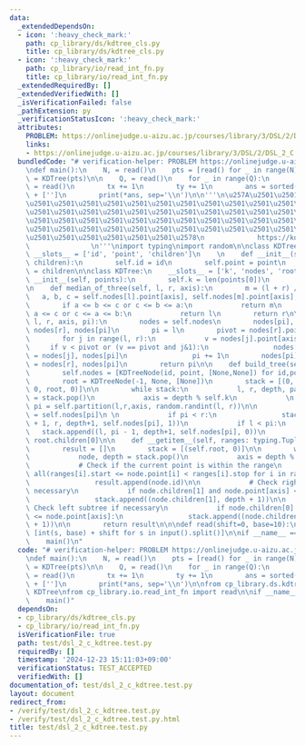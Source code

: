 ```yaml
---
data:
  _extendedDependsOn:
  - icon: ':heavy_check_mark:'
    path: cp_library/ds/kdtree_cls.py
    title: cp_library/ds/kdtree_cls.py
  - icon: ':heavy_check_mark:'
    path: cp_library/io/read_int_fn.py
    title: cp_library/io/read_int_fn.py
  _extendedRequiredBy: []
  _extendedVerifiedWith: []
  _isVerificationFailed: false
  _pathExtension: py
  _verificationStatusIcon: ':heavy_check_mark:'
  attributes:
    PROBLEM: https://onlinejudge.u-aizu.ac.jp/courses/library/3/DSL/2/DSL_2_C
    links:
    - https://onlinejudge.u-aizu.ac.jp/courses/library/3/DSL/2/DSL_2_C
  bundledCode: "# verification-helper: PROBLEM https://onlinejudge.u-aizu.ac.jp/courses/library/3/DSL/2/DSL_2_C\n\
    \ndef main():\n    N, = read()\n    pts = [read() for _ in range(N)]\n\n    kdtree\
    \ = KDTree(pts)\n\n    Q, = read()\n    for _ in range(Q):\n        sx,tx,sy,ty\
    \ = read()\n        tx += 1\n        ty += 1\n        ans = sorted(kdtree[sx:tx,sy:ty])\
    \ + ['']\n        print(*ans, sep='\\n')\n\n'''\n\u257A\u2501\u2501\u2501\u2501\
    \u2501\u2501\u2501\u2501\u2501\u2501\u2501\u2501\u2501\u2501\u2501\u2501\u2501\
    \u2501\u2501\u2501\u2501\u2501\u2501\u2501\u2501\u2501\u2501\u2501\u2501\u2501\
    \u2501\u2501\u2501\u2501\u2501\u2501\u2501\u2501\u2501\u2501\u2501\u2501\u2501\
    \u2501\u2501\u2501\u2501\u2501\u2501\u2501\u2501\u2501\u2501\u2501\u2501\u2501\
    \u2501\u2501\u2501\u2501\u2501\u2501\u2578\n             https://kobejean.github.io/cp-library\
    \               \n'''\nimport typing\nimport random\n\nclass KDTreeNode:\n   \
    \ __slots__ = ['id', 'point', 'children']\n    \n    def __init__(self, id, point,\
    \ children):\n        self.id = id\n        self.point = point\n        self.children\
    \ = children\n\nclass KDTree:\n    __slots__ = ['k', 'nodes', 'root']\n\n    def\
    \ __init__(self, points):\n        self.k = len(points[0])\n        self.build_tree(points)\n\
    \n    def median_of_three(self, l, r, axis):\n        m = (l + r) // 2\n     \
    \   a, b, c = self.nodes[l].point[axis], self.nodes[m].point[axis], self.nodes[r].point[axis]\n\
    \        if a <= b <= c or c <= b <= a:\n            return m\n        if b <=\
    \ a <= c or c <= a <= b:\n            return l\n        return r\n\n    def partition(self,\
    \ l, r, axis, pi):\n        nodes = self.nodes\n        nodes[pi], nodes[r] =\
    \ nodes[r], nodes[pi]\n        pi = l\n        pivot = nodes[r].point[axis]\n\
    \        for j in range(l, r):\n            v = nodes[j].point[axis]\n       \
    \     if v < pivot or (v == pivot and j&1):\n                nodes[pi], nodes[j]\
    \ = nodes[j], nodes[pi]\n                pi += 1\n        nodes[pi], nodes[r]\
    \ = nodes[r], nodes[pi]\n        return pi\n\n    def build_tree(self, points):\n\
    \        self.nodes = [KDTreeNode(id, point, [None,None]) for id,point in enumerate(points)]\n\
    \        root = KDTreeNode(-1, None, [None])\n        stack = [(0, len(points)-1,\
    \ 0, root, 0)]\n\n        while stack:\n            l, r, depth, parent, child\
    \ = stack.pop()\n            axis = depth % self.k\n            \n           \
    \ pi = self.partition(l,r,axis, random.randint(l, r))\n\n            parent.children[child]\
    \ = self.nodes[pi]\n \n            if pi < r:\n                stack.append((pi\
    \ + 1, r, depth+1, self.nodes[pi], 1))\n            if l < pi:\n             \
    \   stack.append((l, pi - 1, depth+1, self.nodes[pi], 0))\n        self.root =\
    \ root.children[0]\n\n    def __getitem__(self, ranges: typing.Tuple[slice]):\n\
    \        result = []\n        stack = [(self.root, 0)]\n\n        while stack:\n\
    \            node, depth = stack.pop()\n            axis = depth % self.k\n\n\
    \            # Check if the current point is within the range\n            if\
    \ all(ranges[i].start <= node.point[i] < ranges[i].stop for i in range(self.k)):\n\
    \                result.append(node.id)\n\n            # Check right subtree if\
    \ necessary\n            if node.children[1] and node.point[axis] < ranges[axis].stop:\n\
    \                stack.append((node.children[1], depth + 1))\n\n            #\
    \ Check left subtree if necessary\n            if node.children[0] and ranges[axis].start\
    \ <= node.point[axis]:\n                stack.append((node.children[0], depth\
    \ + 1))\n\n        return result\n\n\ndef read(shift=0, base=10):\n    return\
    \ [int(s, base) + shift for s in input().split()]\n\nif __name__ == '__main__':\n\
    \    main()\n"
  code: "# verification-helper: PROBLEM https://onlinejudge.u-aizu.ac.jp/courses/library/3/DSL/2/DSL_2_C\n\
    \ndef main():\n    N, = read()\n    pts = [read() for _ in range(N)]\n\n    kdtree\
    \ = KDTree(pts)\n\n    Q, = read()\n    for _ in range(Q):\n        sx,tx,sy,ty\
    \ = read()\n        tx += 1\n        ty += 1\n        ans = sorted(kdtree[sx:tx,sy:ty])\
    \ + ['']\n        print(*ans, sep='\\n')\n\nfrom cp_library.ds.kdtree_cls import\
    \ KDTree\nfrom cp_library.io.read_int_fn import read\n\nif __name__ == '__main__':\n\
    \    main()"
  dependsOn:
  - cp_library/ds/kdtree_cls.py
  - cp_library/io/read_int_fn.py
  isVerificationFile: true
  path: test/dsl_2_c_kdtree.test.py
  requiredBy: []
  timestamp: '2024-12-23 15:11:03+09:00'
  verificationStatus: TEST_ACCEPTED
  verifiedWith: []
documentation_of: test/dsl_2_c_kdtree.test.py
layout: document
redirect_from:
- /verify/test/dsl_2_c_kdtree.test.py
- /verify/test/dsl_2_c_kdtree.test.py.html
title: test/dsl_2_c_kdtree.test.py
---
```


